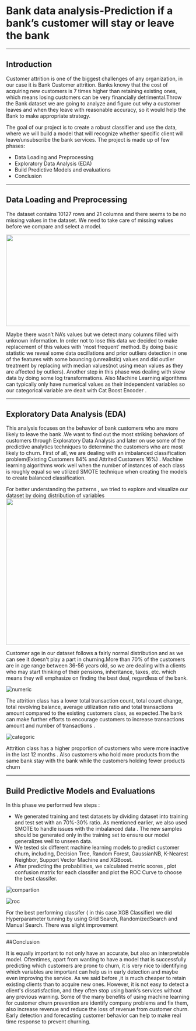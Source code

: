 # Bank data analysis-Prediction if a bank’s customer will stay or leave the bank
----
## Introduction
Customer attrition is one of the biggest challenges of any organization, in our case it is Bank Customer attrition. Banks knowy that the cost of acquiring new customers is 7 times higher than retaining existing ones, which means losing customers can be very financially detrimental.Throw the Bank dataset we are going to analyze and figure out why a customer leaves and when they leave with reasonable accuracy, so it would help the Bank to make appropriate strategy.

The goal of our project is to create a robust classifier and use the data, where we will build a model that will recognize whether specific client will leave/unsubscribe the bank services. The project is made up of few phases:
  * Data Loading and Preprocessing
  * Exploratory Data Analysis (EDA)
  * Build Predictive Models and evaluations
  * Conclusion
----
## Data Loading and Preprocessing
The dataset contains 10127 rows and 21 columns and there seems to be no missing values in the dataset. We need to take care of missing values before we compare and select a model.

 <img src="https://user-images.githubusercontent.com/81990864/115435526-39eae480-a20a-11eb-9b70-81586c43b819.jpg" width="700" height="250">

Maybe there wasn’t NA’s values but we detect many columns  filled with unknown information. In order not to lose this data we decided to  make replacement of this values with 'most frequent' method. By doing basic statistic we reveal some data oscillations and prior outliers detection in one of the features with some bouncing (unrealistic) values and did outlier treatment by replacing  with median values(not using mean values as they are affected by outliers). Another step  in this phase  was dealing with skew data by doing some log transformations.
Also Machine Learning algorithms can typically only have numerical values as their independent variables so our categorical variable are dealt with Cat Boost Encoder .

----
## Exploratory Data Analysis (EDA)

This analysis focuses on the behavior of bank customers who are more likely to leave the bank .We want to find out the most striking behaviors of customers through Exploratory Data Analysis and later on use some of the predictive analytics techniques to determine the customers who are most likely to churn.
First of all, we are dealing with an imbalanced classification problem(Existing Customers 84% and Attrited Customers 16%) . Machine learning algorithms work well when the number of instances of each class is roughly equal so we utilized  SMOTE technique when creating the models to create balanced classification. 


For better understanding  the patterns , we tried to explore and visualize our dataset by doing distribution of variables
 <img src="https://user-images.githubusercontent.com/81990864/115442389-3ce9d300-a212-11eb-8f4e-832a0d6c9ae2.jpg" align="center" width="700" height="400">

Customer age in our dataset follows a fairly normal distribution and as we can see it doesn't play a part in churning.More than 70% of the customers are in age range between 36-56 years old, so we are dealing with a clients who may start thinking of their pensions, inheritance, taxes, etc. which means they will emphasize on finding the best deal, regardless of the bank.

![numeric](https://user-images.githubusercontent.com/81990864/115446197-2003ce80-a217-11eb-9a7f-af4f50482b60.jpg)

The attrition class has a lower total transaction count, total count change, total revolving balance, average utilization ratio and total transactions amount compared to the existing customers class, as expected.The bank can make further efforts  to  encourage customers  to increase  transactions amount and  number of transactions .

![categoric](https://user-images.githubusercontent.com/81990864/115446953-33fc0000-a218-11eb-82d8-48537cc1b303.jpg)

Attrition class has a higher proportion of  customers who  were more inactive in the last 12 months . Also customers who hold more products from the same bank stay with the bank while the customers holding fewer products churn

----

## Build Predictive Models and Evaluations
In this phase we performed few steps :
* We generated training and test datasets by dividing dataset into training and test set with an 70%-30% ratio. As mentioned earlier, we also used SMOTE to handle issues with the imbalanced data . The new samples should be generated only in the training set to ensure our model generalizes well to unseen data.
* We tested six different machine learning models to predict customer churn, including, Decision Tree, Random Forest, GaussianNB, K-Nearest Neighbor, Support Vector Machine and XGBoost.
*  After predicting the probabilities, we calculated metric scores , plot confusion matrix  for each classifer and plot the ROC Curve to choose the best classifer.

![compartion](https://user-images.githubusercontent.com/81990864/115448344-e7192900-a219-11eb-8c73-ba89cec54d1b.jpg)

![roc](https://user-images.githubusercontent.com/81990864/115448357-ec767380-a219-11eb-95f5-ca3c39ff60a6.jpg)

For the best performing classifer ( in this case XGB Classifier) we did Hyperparameter  tunning by using  Grid Search, RandomizedSearch  and Manual Search. There was  slight improvement 

----
##Conclusion

It is equally important to not only have an accurate, but also an interpretable model. Oftentimes, apart from wanting to have a model that is successfully predicting which customers are prone to churn, it is very  nice to identifying which variables are important can help us in early detection and maybe even improving the service. As we said before ,it is much cheaper to retain existing clients than to acquire new ones.
However, it is not easy to detect a client's dissatisfaction, and they often stop using  bank’s  services without any previous warning. Some of the many benefits of using machine learning for customer churn prevention are identify company problems and fix them, also increase revenue and reduce the loss of revenue from customer churn. Early detection and forecasting customer behavior can help to make real time response to prevent churning. 

